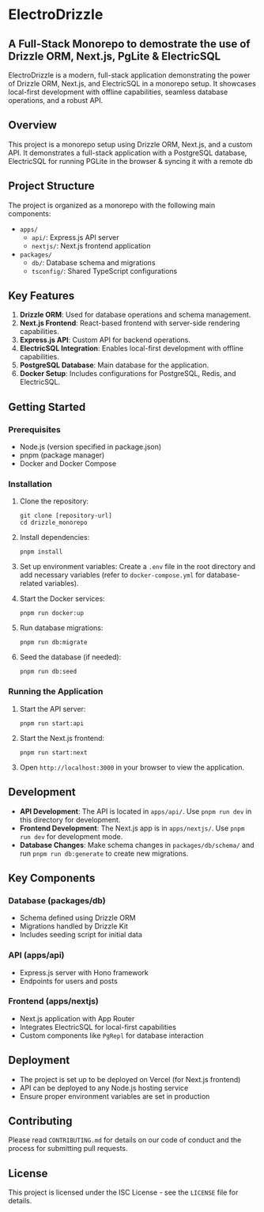 # ElectroDrizzle

## A Full-Stack Monorepo to demostrate the use of Drizzle ORM, Next.js, PgLite & ElectricSQL

ElectroDrizzle is a modern, full-stack application demonstrating the power of Drizzle ORM, Next.js, and ElectricSQL in a monorepo setup. It showcases local-first development with offline capabilities, seamless database operations, and a robust API.

## Overview

This project is a monorepo setup using Drizzle ORM, Next.js, and a custom API.
It demonstrates a full-stack application with a PostgreSQL database, ElectricSQL for running PGLite in the browser & syncing it with a remote db

## Project Structure

The project is organized as a monorepo with the following main components:

- `apps/`
  - `api/`: Express.js API server
  - `nextjs/`: Next.js frontend application
- `packages/`
  - `db/`: Database schema and migrations
  - `tsconfig/`: Shared TypeScript configurations

## Key Features

1. **Drizzle ORM**: Used for database operations and schema management.
2. **Next.js Frontend**: React-based frontend with server-side rendering capabilities.
3. **Express.js API**: Custom API for backend operations.
4. **ElectricSQL Integration**: Enables local-first development with offline capabilities.
5. **PostgreSQL Database**: Main database for the application.
6. **Docker Setup**: Includes configurations for PostgreSQL, Redis, and ElectricSQL.

## Getting Started

### Prerequisites

- Node.js (version specified in package.json)
- pnpm (package manager)
- Docker and Docker Compose

### Installation

1. Clone the repository:

   ```
   git clone [repository-url]
   cd drizzle_monorepo
   ```

2. Install dependencies:

   ```
   pnpm install
   ```

3. Set up environment variables:
   Create a `.env` file in the root directory and add necessary variables (refer to `docker-compose.yml` for database-related variables).

4. Start the Docker services:

   ```
   pnpm run docker:up
   ```

5. Run database migrations:

   ```
   pnpm run db:migrate
   ```

6. Seed the database (if needed):
   ```
   pnpm run db:seed
   ```

### Running the Application

1. Start the API server:

   ```
   pnpm run start:api
   ```

2. Start the Next.js frontend:

   ```
   pnpm run start:next
   ```

3. Open `http://localhost:3000` in your browser to view the application.

## Development

- **API Development**: The API is located in `apps/api/`. Use `pnpm run dev` in this directory for development.
- **Frontend Development**: The Next.js app is in `apps/nextjs/`. Use `pnpm run dev` for development mode.
- **Database Changes**: Make schema changes in `packages/db/schema/` and run `pnpm run db:generate` to create new migrations.

## Key Components

### Database (packages/db)

- Schema defined using Drizzle ORM
- Migrations handled by Drizzle Kit
- Includes seeding script for initial data

### API (apps/api)

- Express.js server with Hono framework
- Endpoints for users and posts

### Frontend (apps/nextjs)

- Next.js application with App Router
- Integrates ElectricSQL for local-first capabilities
- Custom components like `PgRepl` for database interaction

## Deployment

- The project is set up to be deployed on Vercel (for Next.js frontend)
- API can be deployed to any Node.js hosting service
- Ensure proper environment variables are set in production

## Contributing

Please read `CONTRIBUTING.md` for details on our code of conduct and the process for submitting pull requests.

## License

This project is licensed under the ISC License - see the `LICENSE` file for details.
